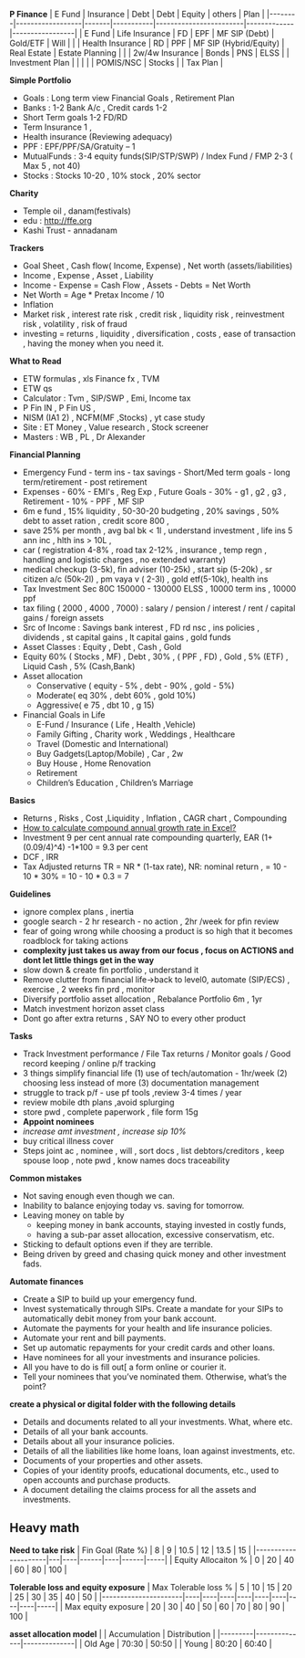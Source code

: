 
**P Finance**
| E Fund | Insurance        | Debt  | Debt      | Equity                 | others      | Plan            |
|--------|------------------|-------|-----------|------------------------|-------------|-----------------|
| E Fund | Life Insurance   | FD    | EPF       | MF SIP (Debt)          | Gold/ETF    | Will            |
|        | Health Insurance | RD    | PPF       | MF SIP (Hybrid/Equity) | Real Estate | Estate Planning |
|        | 2w/4w Insurance  | Bonds | PNS       | ELSS                   |             | Investment Plan |
|        |                  |       | POMIS/NSC | Stocks                 |             | Tax Plan        |


**Simple Portfolio**
* Goals : Long term view Financial Goals , Retirement Plan
* Banks : 1-2 Bank A/c , Credit cards 1-2
* Short Term goals 1-2 FD/RD
* Term Insurance 1 , 
* Health insurance (Reviewing adequacy)
* PPF : EPF/PPF/SA/Gratuity – 1
* MutualFunds : 3-4 equity funds(SIP/STP/SWP) / Index Fund / FMP 2-3 ( Max 5 , not 40)
* Stocks : Stocks 10-20 , 10% stock , 20% sector

**Charity**
* Temple oil , danam(festivals)
* edu : http://ffe.org
* Kashi Trust - annadanam 

**Trackers**
* Goal Sheet , Cash flow( Income, Expense) , Net worth (assets/liabilities)
* Income , Expense , Asset , Liability  
* Income - Expense = Cash Flow  , Assets - Debts = Net Worth
* Net Worth  = Age * Pretax Income / 10 
* Inflation
* Market risk , interest rate risk , credit risk , liquidity risk , reinvestment risk , volatility , risk of fraud 
* investing = returns , liquidity ,  diversification , costs ,  ease of transaction ,  having the money when you need it.

**What to Read**
* ETW formulas , xls Finance fx , TVM
* ETW qs
* Calculator : Tvm , SIP/SWP , Emi, Income tax
* P Fin IN , P Fin US ,
* NISM (IA1 2) , NCFM(MF ,Stocks) , yt case study
* Site : ET Money , Value research , Stock screener
* Masters : WB , PL , Dr Alexander

**Financial Planning**
* Emergency Fund - term ins - tax savings - Short/Med term goals - long term/retirement - post retirement 
* Expenses - 60% - EMI's , Reg Exp , Future Goals - 30% - g1 , g2 , g3 ,  Retirement - 10% - PPF , MF SIP 
* 6m e fund , 15% liquidity , 50-30-20 budgeting , 20% savings , 50% debt to asset ration , credit score 800 , 
* save 25% per month , avg bal bk < 1l , understand investment , life ins 5 ann inc , hlth ins > 10L , 
* car ( registration 4-8% , road tax 2-12% , insurance , temp regn , handling and logistic charges , no extended warranty) 
* medical checkup (3-5k), fin adviser (10-25k) , start sip (5-20k) , sr citizen a/c (50k-2l) , pm vaya v ( 2-3l) , gold etf(5-10k), health ins 
* Tax Investment Sec 80C 150000 - 130000 ELSS , 10000 term ins , 10000 ppf 
* tax filing ( 2000 , 4000 , 7000) : salary / pension / interest / rent / capital gains / foreign assets
* Src of Income : Savings bank interest , FD rd  nsc , ins policies , dividends , st capital gains , lt capital gains , gold funds 
* Asset Classes : Equity , Debt , Cash , Gold 
* Equity  60% ( Stocks , MF) , Debt , 30% , ( PPF , FD) ,  Gold , 5% (ETF) , Liquid Cash , 5% (Cash,Bank)
* Asset allocation
  * Conservative ( equity - 5% , debt - 90% , gold - 5%) 
  * Moderate( eq 30% , debt 60% , gold 10%) 
  * Aggressive( e 75 , dbt 10 , g 15)
* Financial Goals in Life 
  * E-Fund / Insurance ( Life , Health ,Vehicle) 
  * Family Gifting , Charity work , Weddings , Healthcare
  * Travel (Domestic and International)
  * Buy Gadgets(Laptop/Mobile) , Car , 2w 
  * Buy House , Home Renovation
  * Retirement
  * Children’s Education , Children’s Marriage 

**Basics**
* Returns , Risks , Cost ,Liquidity , Inflation , CAGR chart , Compounding 
* [How to calculate compound annual growth rate in Excel?](https://www.blogger.com/blog/post/edit/1882019388501619639/3850429997432530501)
* Investment 9 per cent annual rate compounding quarterly, EAR  (1+(0.09/4)^4) -1*100  = 9.3 per cent
* DCF , IRR
* Tax Adjusted returns TR = NR * (1-tax rate), NR: nominal return , = 10 - 10 * 30% = 10 - 10 * 0.3 = 7


**Guidelines**
* ignore complex plans , inertia 
* google search - 2 hr research - no action , 2hr /week for pfin review 
* fear of going wrong while choosing a product is so high that it becomes roadblock for taking actions
* **complexity just takes us away from our focus , focus on ACTIONS and dont let little things get in the way** 
* slow down & create fin portfolio , understand it 
* Remove clutter from  financial life->back to level0, automate (SIP/ECS) , exercise , 2 weeks fin prd , monitor
* Diversify  portfolio asset allocation , Rebalance Portfolio 6m , 1yr
* Match investment horizon asset class
* Dont go after extra returns , SAY NO to every other product 

**Tasks**
* Track Investment performance / File Tax returns / Monitor goals / Good record keeping / online p/f tracking
* 3 things simplify financial life (1) use of tech/automation - 1hr/week (2) choosing less instead of more (3) documentation management 
* struggle to track p/f - use pf tools ,review 3-4 times / year 
* review mobile dth plans ,avoid splurging 
* store pwd , complete paperwork , file form 15g  
* **Appoint nominees**
* _increase amt investment , increase sip 10%_
* buy critical illness cover
* Steps joint ac , nominee , will , sort docs , list debtors/creditors , keep spouse loop , note pwd , know names docs traceability 

**Common mistakes**
* Not saving enough even though we can.  
* Inability to balance enjoying today vs. saving for tomorrow.  
* Leaving money on table by 
  * keeping money in bank accounts, staying invested in costly funds,
  * having a sub-par asset allocation, excessive conservatism, etc.   
* Sticking to default options even if they are terrible.  
* Being driven by greed and chasing quick money and other investment fads.  

**Automate finances**
* Create a SIP to build up your emergency fund.  
* Invest systematically through SIPs. Create a mandate for your SIPs to automatically debit money from your bank account.  
* Automate the payments for your health and life insurance policies.  
* Automate your rent and bill payments.  
* Set up automatic repayments for your credit cards and other loans.   
* Have nominees for all your investments and insurance policies.
* All you have to do is fill out[ a form online or courier it.  
* Tell your nominees that you’ve nominated them. Otherwise, what’s the point?

**create a physical or digital folder with the following details**
* Details and documents related to all your investments. What, where etc.  
* Details of all your bank accounts.  
* Details about all your insurance policies.  
* Details of all the liabilities like home loans, loan against investments, etc.  
* Documents of your properties and other assets.  
* Copies of your identity proofs, educational documents, etc., used to open accounts and purchase products.  
* A document detailing the claims process for all the assets and investments.

## Heavy math
**Need to take risk**
| Fin Goal (Rate %)   | 8 | 9  | 10.5 | 12 | 13.5 | 15  |
|---------------------|---|----|------|----|------|-----|
| Equity Allocaiton % | 0 | 20 | 40   | 60 | 80   | 100 |

**Tolerable loss and equity exposure**
| Max Tolerable loss % | 5  | 10 | 15 | 20 | 25 | 30 | 35 | 40 | 50  |
|----------------------|----|----|----|----|----|----|----|----|-----|
| Max equity exposure  | 20 | 30 | 40 | 50 | 60 | 70 | 80 | 90 | 100 |

**asset allocation model**
|         | Accumulation | Distribution |
|---------|--------------|--------------|
| Old Age | 70:30        | 50:50        |
| Young   | 80:20        | 60:40        |


